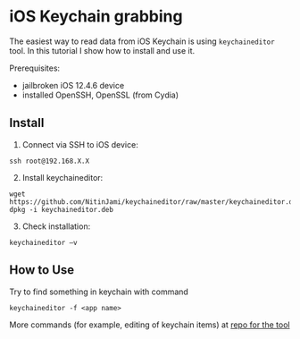 # iOS Keychain grabbing

The easiest way to read data from iOS Keychain is using `keychaineditor` tool.
In this tutorial I show how to install and use it.

Prerequisites:
* jailbroken iOS 12.4.6 device
* installed OpenSSH, OpenSSL (from Cydia)

## Install

1.	Connect via SSH to iOS device:
```shell
ssh root@192.168.X.X
```
2.	Install keychaineditor:
```shell
wget https://github.com/NitinJami/keychaineditor/raw/master/keychaineditor.deb
dpkg -i keychaineditor.deb
```
3.	Check installation:
```shell
keychaineditor –v
```

## How to Use

Try to find something in keychain with command
```shell
keychaineditor -f <app name>
```

More commands (for example, editing of keychain items) at [repo for the tool](https://github.com/NitinJami/keychaineditor)
